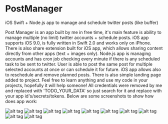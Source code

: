 # PostManager
iOS Swift + Node.js  app to manage and schedule twitter posts (like buffer)


Post Manager is an app built by me in free time, it's main feature is ability to manage multiple (no limit) twitter accounts + schedule posts. iOS app supports iOS 9.0, is fully written in Swift 2.0 and works only on iPhone. There is also share extension built for iOS app, which allows sharing content directly from other apps (text + images only). Node.js app is managing accounts and has cron job checking every minute if there is any scheduled task to be sent to twitter. User is able to post the same post for multiple selected accounts at once or can schedule it for future. iOS app allows also to reschedule and remove planned posts. There is also simple landing page added to project. Feel free to learn anything and use my code in your projects, hopefully it will help someone! All credentials were removed by me and replaced with 'TODO_YOUR_DATA' so just search for it and replace with your app id's/secrets/tokens. Below are some screenshots to show how does app work:

![alt tag](https://github.com/TomekB/PostManager/blob/master/IMG/Screen%20Shot%202016-07-15%20at%2008.22.06.png?raw=true)
![alt tag](https://github.com/TomekB/PostManager/blob/master/IMG/Simulator%20Screen%20Shot%2015%20Jul%202016%2007.52.18.png?raw=true)
![alt tag](https://github.com/TomekB/PostManager/blob/master/IMG/Simulator%20Screen%20Shot%2015%20Jul%202016%2007.52.54.png?raw=true)
![alt tag](https://github.com/TomekB/PostManager/blob/master/IMG/Simulator%20Screen%20Shot%2015%20Jul%202016%2007.52.59.png?raw=true)
![alt tag](https://github.com/TomekB/PostManager/blob/master/IMG/Simulator%20Screen%20Shot%2015%20Jul%202016%2007.54.47.png?raw=true)
![alt tag](https://github.com/TomekB/PostManager/blob/master/IMG/Simulator%20Screen%20Shot%2015%20Jul%202016%2007.54.59.png?raw=true)
![alt tag](https://github.com/TomekB/PostManager/blob/master/IMG/Simulator%20Screen%20Shot%2015%20Jul%202016%2008.20.04.png?raw=true)
![alt tag](https://github.com/TomekB/PostManager/blob/master/IMG/Simulator%20Screen%20Shot%2015%20Jul%202016%2008.20.31.png?raw=true)
![alt tag](https://github.com/TomekB/PostManager/blob/master/IMG/Simulator%20Screen%20Shot%2015%20Jul%202016%2008.20.42.png?raw=true)
![alt tag](https://github.com/TomekB/PostManager/blob/master/IMG/Simulator%20Screen%20Shot%2015%20Jul%202016%2008.21.00.png?raw=true)
